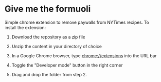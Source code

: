 # Give me the formuoli

Simple chrome extension to remove paywalls from NYTimes recipes. To install the extension:

1. Download the repository as a zip file

2. Unzip the content in your directory of choice

3. In a Google Chrome browser, type [chrome://extensions](chrome://extensions) into the URL bar

4. Toggle the "Developer mode" button in the right corner

5. Drag and drop the folder from step 2.


